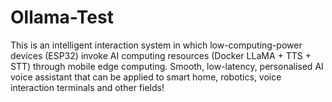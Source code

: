 # Ollama-Test
This is an intelligent interaction system in which low-computing-power devices (ESP32) invoke AI computing resources (Docker LLaMA + TTS + STT) through mobile edge computing. Smooth, low-latency, personalised AI voice assistant that can be applied to smart home, robotics, voice interaction terminals and other fields! 
